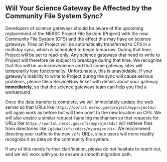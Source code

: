 ## Will Your Science Gateway Be Affected by the Community File System Sync?

Developers of science gateways should be aware of the upcoming replacement of 
the NERSC Project File System (Project) with the new Community File System (CFS)
and the effect this may have on science gateways. Files on Project will be 
automatically transferred to CFS in a multiday sync, which is scheduled to begin
tomorrow. During that time, Project will be set to read-only. Any science 
gateways that need to write to Project will therefore be subject to breakage 
during that time. We recognize that this will be an inconvenience and that some 
gateway sites will temporarily lose functionality. Unfortunately, this is 
unavoidable. If your gateway's inability to write to Project during the sync 
will cause serious problems, please file a ServiceNow ticket with details about 
your gateway **immediately**, so that the science gateways team can help you 
find a workaround. 

Once the data transfer is complete, we will immediately update the web server so
that URLs like `https://portal.nersc.gov/project/myprojectdir` will again work 
as before but will then point to the new location on CFS. We will also enable a 
similar request-handling mechanism so that requests for URLs like 
`https://portal.nersc.gov/cfs/myprojectdir` will retrieve files from directories
like `/global/cfs/cdirs/myprojectdir`. We recommend directing your traffic to 
the new `/cfs` URLs, since users will more readily recognize it as data on the 
community file system. 

If any of this needs further clarification, please do not hesitate to reach out,
and we will work with you to ensure a smooth migration path. 


